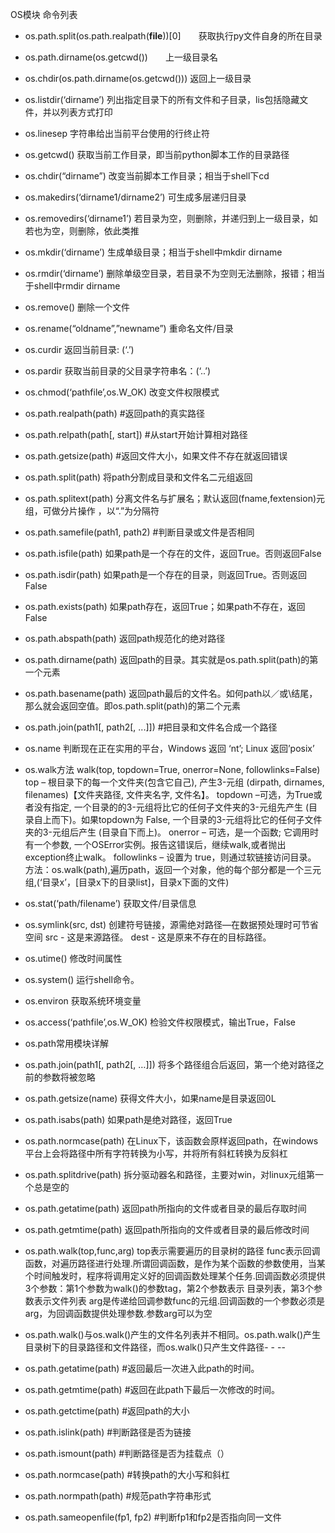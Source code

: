 OS模块 命令列表

- os.path.split(os.path.realpath(__file__))[0]　　获取执行py文件自身的所在目录
- os.path.dirname(os.getcwd())　　上一级目录名
- os.chdir(os.path.dirname(os.getcwd()))   返回上一级目录

- os.listdir(‘dirname’)     列出指定目录下的所有文件和子目录，lis包括隐藏文件，并以列表方式打印
- os.linesep    字符串给出当前平台使用的行终止符
- os.getcwd()     获取当前工作目录，即当前python脚本工作的目录路径
- os.chdir(“dirname”)     改变当前脚本工作目录；相当于shell下cd
- os.makedirs(‘dirname1/dirname2’)     可生成多层递归目录
- os.removedirs(‘dirname1’)     若目录为空，则删除，并递归到上一级目录，如若也为空，则删除，依此类推
- os.mkdir(‘dirname’)     生成单级目录；相当于shell中mkdir dirname
- os.rmdir(‘dirname’)     删除单级空目录，若目录不为空则无法删除，报错；相当于shell中rmdir dirname

- os.remove()     删除一个文件
- os.rename(“oldname”,”newname”)     重命名文件/目录

- os.curdir     返回当前目录: (‘.’)
- os.pardir     获取当前目录的父目录字符串名：(‘..’)
- os.chmod(‘pathfile’,os.W_OK)     改变文件权限模式

- os.path.realpath(path)      #返回path的真实路径

- os.path.relpath(path[, start])      #从start开始计算相对路径

- os.path.getsize(path)      #返回文件大小，如果文件不存在就返回错误

- os.path.split(path)     将path分割成目录和文件名二元组返回
- os.path.splitext(path)     分离文件名与扩展名；默认返回(fname,fextension)元组，可做分片操作 ，以“.”为分隔符

- os.path.samefile(path1, path2)      #判断目录或文件是否相同
- os.path.isfile(path)     如果path是一个存在的文件，返回True。否则返回False
- os.path.isdir(path)     如果path是一个存在的目录，则返回True。否则返回False
- os.path.exists(path)     如果path存在，返回True；如果path不存在，返回False

- os.path.abspath(path)     返回path规范化的绝对路径
- os.path.dirname(path)     返回path的目录。其实就是os.path.split(path)的第一个元素
- os.path.basename(path)     返回path最后的文件名。如何path以／或\结尾，那么就会返回空值。即os.path.split(path)的第二个元素
- os.path.join(path1[, path2[, ...]])      #把目录和文件名合成一个路径

- os.name    判断现在正在实用的平台，Windows 返回 ‘nt’; Linux 返回’posix’
- os.walk方法 
    walk(top, topdown=True, onerror=None, followlinks=False) 
    top – 根目录下的每一个文件夹(包含它自己), 产生3-元组 (dirpath, dirnames, filenames)【文件夹路径, 文件夹名字, 文件名】。 
    topdown –可选，为True或者没有指定, 一个目录的的3-元组将比它的任何子文件夹的3-元组先产生 (目录自上而下)。如果topdown为 False, 一个目录的3-元组将比它的任何子文件夹的3-元组后产生 (目录自下而上)。 
    onerror – 可选，是一个函数; 它调用时有一个参数, 一个OSError实例。报告这错误后，继续walk,或者抛出exception终止walk。 
    followlinks – 设置为 true，则通过软链接访问目录。 
    方法：os.walk(path),遍历path，返回一个对象，他的每个部分都是一个三元组,(‘目录x’，[目录x下的目录list]，目录x下面的文件)

- os.stat(‘path/filename’)     获取文件/目录信息
- os.symlink(src, dst)     创建符号链接，源需绝对路径—在数据预处理时可节省空间 
    src - 这是来源路径。 
    dest - 这是原来不存在的目标路径。
- os.utime()     修改时间属性
- os.system()     运行shell命令。
- os.environ     获取系统环境变量
- os.access(‘pathfile’,os.W_OK)     检验文件权限模式，输出True，False

- os.path常用模块详解
- os.path.join(path1[, path2[, …]])     将多个路径组合后返回，第一个绝对路径之前的参数将被忽略
- os.path.getsize(name)    获得文件大小，如果name是目录返回0L
- os.path.isabs(path)     如果path是绝对路径，返回True
- os.path.normcase(path)     在Linux下，该函数会原样返回path，在windows平台上会将路径中所有字符转换为小写，并将所有斜杠转换为反斜杠
- os.path.splitdrive(path)     拆分驱动器名和路径，主要对win，对linux元组第一个总是空的
- os.path.getatime(path)     返回path所指向的文件或者目录的最后存取时间
- os.path.getmtime(path)     返回path所指向的文件或者目录的最后修改时间
- os.path.walk(top,func,arg) 
    top表示需要遍历的目录树的路径 
    func表示回调函数，对遍历路径进行处理.所谓回调函数，是作为某个函数的参数使用，当某个时间触发时，程序将调用定义好的回调函数处理某个任务.回调函数必须提供3个参数：第1个参数为walk()的参数tag，第2个参数表示    目录列表，第3个参数表示文件列表 
    arg是传递给回调参数func的元组.回调函数的一个参数必须是arg，为回调函数提供处理参数.参数arg可以为空
- os.path.walk()与os.walk()产生的文件名列表并不相同。os.path.walk()产生目录树下的目录路径和文件路径，而os.walk()只产生文件路径- - --
- os.path.getatime(path)      #返回最后一次进入此path的时间。
- os.path.getmtime(path)      #返回在此path下最后一次修改的时间。
- os.path.getctime(path)      #返回path的大小
- os.path.islink(path)      #判断路径是否为链接
- os.path.ismount(path)      #判断路径是否为挂载点（）
- os.path.normcase(path)      #转换path的大小写和斜杠
- os.path.normpath(path)      #规范path字符串形式
- os.path.sameopenfile(fp1, fp2)      #判断fp1和fp2是否指向同一文件
